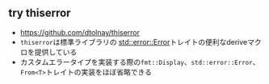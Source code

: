try thiserror
---

- <https://github.com/dtolnay/thiserror>
- `thiserror`は標準ライブラリの [std::error::Error](https://doc.rust-lang.org/std/error/trait.Error.html)トレイトの便利なderiveマクロを提供している
- カスタムエラータイプを実装する際の`fmt::Display`、`std::error::Error`、`From<T>`トレイトの実装をほぼ省略できる
